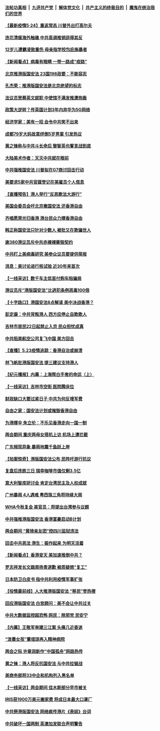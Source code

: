 ####  [法轮功真相](../../../../basic/blob/master/README.md?t=05241201) &nbsp;|&nbsp; [九评共产党](../../../../9ping.md/blob/master/README.md?t=05241201) &nbsp;|&nbsp; [解体党文化](../../../../jtdwh.md/blob/master/README.md?t=05241201)  &nbsp;|&nbsp; [共产主义的终极目的](../../../../gczydzjmd.md/blob/master/README.md?t=05241201) &nbsp;|&nbsp; [魔鬼在统治我们的世界](../../../../mgztzwmdsj.md/blob/master/README.md?t=05241201) 

#### [【最新疫情5·24】重返常态 川普外出打高尔夫](../pages/nsc413/n12129725.md?t=05241201) 

#### [连花清瘟海外触礁 中共高调推销适得其反](../pages/nsc413/n12132101.md?t=05241201) 

#### [12岁儿遭霸凌致重伤 母亲指学校包庇施暴者](../pages/nsc413/n12131813.md?t=05241201) 

#### [【新闻看点】病毒有眼睛 一带一路成“疫路”](../pages/nsc413/n12131845.md?t=05241201) 

#### [北京推港版国安法 23国198政要：不能容忍](../pages/nsc413/n12132083.md?t=05241201) 

#### [孔杰荣：推港版国安法是北京绝望的标志](../pages/nsc413/n12131980.md?t=05241201) 

#### [法议员贺蔡英文就职 中使馆不满发推遭炮轰](../pages/nsc413/n12131829.md?t=05241201) 

#### [政策大逆转？传英国计划3年内弃华为5G网络](../pages/nsc413/n12131960.md?t=05241201) 

#### [经济学家：美有一招 会令中共笑不出来](../pages/nsc413/n12078838.md?t=05241201) 

#### [成都79岁大妈故意绊倒5岁男童 引发热议](../pages/nsc413/n12131900.md?t=05241201) 

#### [黄之锋称与中共斗长命后 黎智英也誓言战到底](../pages/nsc413/n12131806.md?t=05241201) 

#### [大陆美术作者：天灭中共就在眼前](../pages/nsc413/n12130310.md?t=05241201) 

#### [中共强推国安法 川普拟在G7商讨回击行动](../pages/nsc413/n12131877.md?t=05241201) 

#### [美要求5家中共官媒登记在美雇员个人信息](../pages/nsc413/n12131622.md?t=05241201) 

#### [【直播预告】港人举行“反恶歌法大游行”](../pages/nsc413/n12131818.md?t=05241201) 

#### [美国会委员会吁北京撤国安法 还香港自由](../pages/nsc413/n12131811.md?t=05241201) 

#### [齐唱愿荣光归香港 港台民众力撑香港自由](../pages/nsc413/n12131776.md?t=05241201) 

#### [韩正称国安法只针对少数人 被批又在欺骗世人](../pages/nsc413/n12131765.md?t=05241201) 

#### [逾380港议员斥中共赤裸裸撕毁契约](../pages/nsc413/n12131541.md?t=05241201) 

#### [中共盯上美病毒研究 美参众议员要提供简报](../pages/nsc413/n12131631.md?t=05241201) 

#### [消息：美讨论进行核试验 近30年来首次](../pages/nsc413/n12131603.md?t=05241201) 

#### [【一线采访】数千车主低首付购车陷骗局](../pages/nsc413/n12131551.md?t=05241201) 

#### [港议员斥“港版国安法”比逃犯条例恶毒100倍](../pages/nsc413/n12131490.md?t=05241201) 

#### [【十字路口】港国安法8点解读 美中决战香港？](../pages/nsc413/n12130666.md?t=05241201) 

#### [彭定康：中共背叛港人 西方应停止自欺欺人](../pages/nsc413/n12131417.md?t=05241201) 

#### [吉林市居民22日起禁止入京 民众担忧成真](../pages/nsc413/n12131517.md?t=05241201) 

#### [中共阻美航空公司复飞中国 美方回击](../pages/nsc413/n12131493.md?t=05241201) 

#### [【直播】5.23疫情追踪：香港自治或崩溃](../pages/nsc413/n12131425.md?t=05241201) 

#### [林飞帆批港版国安法 提三建议支持港人](../pages/nsc413/n12131342.md?t=05241201) 

#### [【纪元播报】内幕：上海帮白手套的命运（上）](../pages/nsc413/n12130748.md?t=05241201) 

#### [【一线采访】吉林市空街 医院腾床位](../pages/nsc413/n12131263.md?t=05241201) 

#### [财政缺口大要过紧日子 中共为何反增军费](../pages/nsc413/n12130768.md?t=05241201) 

#### [自由之家：国安法计划或摧毁香港自由](../pages/nsc413/n12131242.md?t=05241201) 

#### [为港撑伞 朱立伦：不乐见香港走向一国一制](../pages/nsc413/n12131211.md?t=05241201) 

#### [两会期间 重庆两母女搭机上访 机场上遭拦截](../pages/nsc413/n12131035.md?t=05241201) 

#### [广东频现异象 暴雨地震千鱼跃上岸](../pages/nsc413/n12130928.md?t=05241201) 


#### [【拍案惊奇】港版国安法公布 民阵吁游行抗议](../pages/nsc413/n12130473.md?t=05241201) 

#### [复盘后连跌三日 瑞幸咖啡市值仅剩3.5亿](../pages/nsc413/n12130612.md?t=05241201) 

#### [意大利智库研讨会 肯定台湾民主及人权成就](../pages/nsc413/n12130634.md?t=05241201) 

#### [广州暴雨 4人遇难 粤西珠三角将持续大雨](../pages/nsc413/n12130590.md?t=05241201) 

#### [WHA今秋复会 美官员：将提出台湾参与议题](../pages/nsc413/n12130587.md?t=05241201) 

#### [中共强推港版国安法 香港富豪启动B计划](../pages/nsc413/n12130440.md?t=05241201) 

#### [两会期间 “黄琦亲友团”控四川监狱违法](../pages/nsc413/n12130575.md?t=05241201) 

#### [回击中共恶法 港生：振作起来 为明天活着](../pages/nsc413/n12130385.md?t=05241201) 

#### [【新闻看点】香港变天 美加速推倒中共？](../pages/nsc413/n12130002.md?t=05241201) 

#### [罗志祥发长文跟周扬青道歉 被质疑想“复工”](../pages/nsc413/n12130294.md?t=05241201) 

#### [日本防卫白皮书 指中共利用疫情军事扩张](../pages/nsc413/n12130227.md?t=05241201) 

#### [【役情最前线】人大推港版国安法 “移民”登热搜](../pages/nsc413/n12130182.md?t=05241201) 

#### [回应港版国安法 白宫顾问：美不会让中共过关](../pages/nsc413/n12130239.md?t=05241201) 

#### [中共大数据监控超恐怖 网民：除邪党 民安宁](../pages/nsc413/n12130212.md?t=05241201) 

#### [【内幕】王敬军审建三江案 头痛几近昏迷](../pages/nsc413/n12127951.md?t=05241201) 

#### [“泼墨女孩”董瑶琼再入精神病院](../pages/nsc413/n12130203.md?t=05241201) 

#### [两会之际 许章润新作“中国孤舟”网路热传](../pages/nsc413/n12130185.md?t=05241201) 

#### [黄之锋：港人将反抗国安法 与中共拉锯战](../pages/nsc413/n12130184.md?t=05241201) 

#### [美商务部将33中企和机构列入黑名单](../pages/nsc413/n12130171.md?t=05241201) 

#### [【一线采访】两会期间 佳木斯部分早市被关](../pages/nsc413/n12129997.md?t=05241201) 

#### [IRIS获1900万美元搬家费 将成日本最大口罩厂](../pages/nsc413/n12129966.md?t=05241201) 

#### [中共祭港版国安法 网络疯传港片《表姐》台词](../pages/nsc413/n12129870.md?t=05241201) 

#### [中共破坏一国两制 英澳加发联合声明警告](../pages/nsc413/n12130088.md?t=05241201) 

